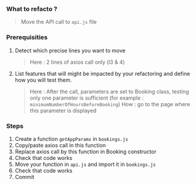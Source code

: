 ### What to refacto ?

> Move the API call to `api.js` file

### Prerequisities

1. Detect which precise lines you want to move

   > Here : 2 lines of axios call only (l3 & 4)

2. List features that will might be impacted by your refactoring and define how you will test them.

   > Here : After the call, parameters are set to Booking class, testing only one parameter is sufficient (for example : `minimumNumberOfHoursBeforeBooking`)
   > How : go to the page where this parameter is displayed

### Steps

1. Create a function `getAppParams` in `bookings.js`
2. Copy/paste axios call in this function
3. Replace axios call by this function in Booking constructor
4. Check that code works
5. Move your function in `api.js` and import it in `bookings.js`
6. Check that code works
7. Commit
